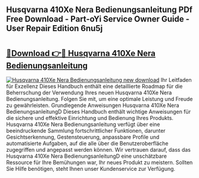 ## Husqvarna 410Xe Nera Bedienungsanleitung PDf Free Download - Part-oYi Service Owner Guide - User Repair Edition 6nu5j

# <h2><a href="http://df0l8c.blite.top/?on=Husqvarna+410Xe+Nera+Bedienungsanleitung">🔗Download 👉🔴 Husqvarna 410Xe Nera Bedienungsanleitung</a></h2>

[![Husqvarna 410Xe Nera Bedienungsanleitung new download](https://i.imgur.com/lujVjoI.png)](http://df0l8c.blite.top/?on=Husqvarna+410Xe+Nera+Bedienungsanleitung)
Ihr Leitfaden für Exzellenz Dieses Handbuch enthält eine detaillierte Roadmap für die Beherrschung der Verwendung Ihres neuen Husqvarna 410Xe Nera Bedienungsanleitung. Folgen Sie mit, um eine optimale Leistung und Freude zu gewährleisten. Grundlegende Anweisungen Husqvarna 410Xe Nera BedienungsanleitungD Dieses Handbuch enthält wichtige Anweisungen für die sichere und effektive Einrichtung und Bedienung Ihres Produkts. Husqvarna 410Xe Nera Bedienungsanleitung verfügt über eine beeindruckende Sammlung fortschrittlicher Funktionen, darunter Gesichtserkennung, Gestensteuerung, anpassbare Profile und automatisierte Aufgaben, auf die alle über die Benutzeroberfläche zugegriffen und angepasst werden können. Wir vertrauen darauf, dass das Husqvarna 410Xe Nera BedienungsanleitungD eine unschätzbare Ressource für Ihre Bemühungen war, Ihr neues Produkt zu meistern. Sollten Sie Hilfe benötigen, steht Ihnen unser Kundenservice zur Verfügung.
